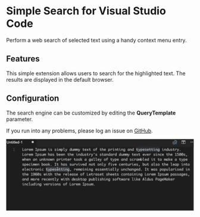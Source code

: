 # Simple Search for Visual Studio Code

Perform a web search of selected text using a handy context menu entry.

## Features

This simple extension allows users to search for the highlighted text. The results are displayed in the default browser.

## Configuration

The search engine can be customized by editing the **QueryTemplate** parameter.


If you run into any problems, please log an issue on [GitHub](https://github.com/burcadoruciprian/vscode-simple-search/issues).

![Simple search](resources/search.gif)